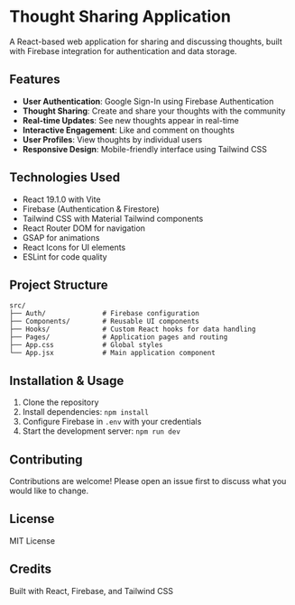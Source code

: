 # Thought Sharing Application

A React-based web application for sharing and discussing thoughts, built with Firebase integration for authentication and data storage.

## Features

- **User Authentication**: Google Sign-In using Firebase Authentication
- **Thought Sharing**: Create and share your thoughts with the community
- **Real-time Updates**: See new thoughts appear in real-time
- **Interactive Engagement**: Like and comment on thoughts
- **User Profiles**: View thoughts by individual users
- **Responsive Design**: Mobile-friendly interface using Tailwind CSS

## Technologies Used

- React 19.1.0 with Vite
- Firebase (Authentication & Firestore)
- Tailwind CSS with Material Tailwind components
- React Router DOM for navigation
- GSAP for animations
- React Icons for UI elements
- ESLint for code quality

## Project Structure

```
src/
├── Auth/              # Firebase configuration
├── Components/        # Reusable UI components
├── Hooks/             # Custom React hooks for data handling
├── Pages/             # Application pages and routing
├── App.css            # Global styles
└── App.jsx            # Main application component
```

## Installation & Usage

1. Clone the repository
2. Install dependencies: `npm install`
3. Configure Firebase in `.env` with your credentials
4. Start the development server: `npm run dev`

## Contributing

Contributions are welcome! Please open an issue first to discuss what you would like to change.

## License

MIT License

## Credits

Built with React, Firebase, and Tailwind CSS